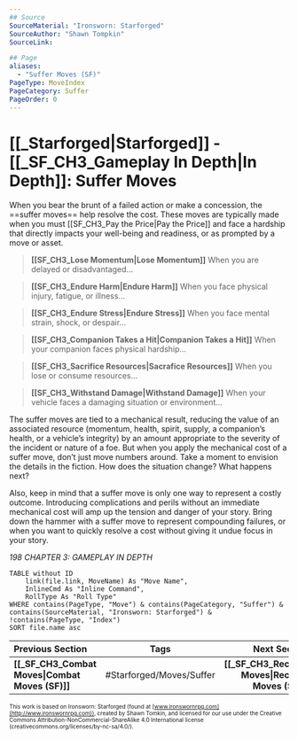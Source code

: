 ```yaml
---
## Source
SourceMaterial: "Ironsworn: Starforged"
SourceAuthor: "Shawn Tompkin"
SourceLink: 

## Page
aliases:
  - "Suffer Moves (SF)"
PageType: MoveIndex
PageCategory: Suffer
PageOrder: 0
---
```

# [[_Starforged|Starforged]] - [[_SF_CH3_Gameplay In Depth|In Depth]]: Suffer Moves
When you bear the brunt of a failed action or make a concession, the ==suffer moves== help resolve the cost. These moves are typically made when you must [[SF_CH3_Pay the Price|Pay the Price]] and face a hardship that directly impacts your well-being and readiness, or as prompted by a move or asset.

>**[[SF_CH3_Lose Momentum|Lose Momentum]]**
>When you are delayed or disadvantaged…

>**[[SF_CH3_Endure Harm|Endure Harm]]**
>When you face physical injury, fatigue, or illness…

>**[[SF_CH3_Endure Stress|Endure Stress]]**
>When you face mental strain, shock, or despair…

>**[[SF_CH3_Companion Takes a Hit|Companion Takes a Hit]]**
>When your companion faces physical hardship…

>**[[SF_CH3_Sacrifice Resources|Sacrafice Resources]]**
When you lose or consume resources…

>**[[SF_CH3_Withstand Damage|Withstand Damage]]**
>When your vehicle faces a damaging situation or environment…

The suffer moves are tied to a mechanical result, reducing the value of an associated resource (momentum, health, spirit, supply, a companion’s health, or a vehicle’s integrity) by an amount appropriate to the severity of the incident or nature of a foe. But when you apply the mechanical cost of a suffer move, don’t just move numbers around. Take a moment to envision the details in the fiction. How does the situation change? What happens next? 

Also, keep in mind that a suffer move is only one way to represent a costly outcome. Introducing complications and perils without an immediate mechanical cost will amp up the tension and danger of your story. Bring down the hammer with a suffer move to represent compounding failures, or when you want to quickly resolve a cost without giving it undue focus in your story.

*198 CHAPTER 3: GAMEPLAY IN DEPTH*

```dataview
TABLE without ID
	link(file.link, MoveName) As "Move Name",
	InlineCmd As "Inline Command",
	RollType As "Roll Type"
WHERE contains(PageType, "Move") & contains(PageCategory, "Suffer") & contains(SourceMaterial, "Ironsworn: Starforged") & !contains(PageType, "Index")
SORT file.name asc
```

| Previous Section | Tags | Next Section | 
| :--- | :---: | ---: |
| **[[_SF_CH3_Combat Moves\|Combat Moves (SF)]]** | #Starforged/Moves/Suffer | **[[_SF_CH3_Recover Moves\|Recover Moves (SF)]]** |

<font size=-2>This work is based on Ironsworn: Starforged (found at [www.ironswornrpg.com](http://www.ironswornrpg.com)), created by Shawn Tomkin, and licensed for our use under the Creative Commons Attribution-NonCommercial-ShareAlike 4.0 International license  (creativecommons.org/licenses/by-nc-sa/4.0/).</font>